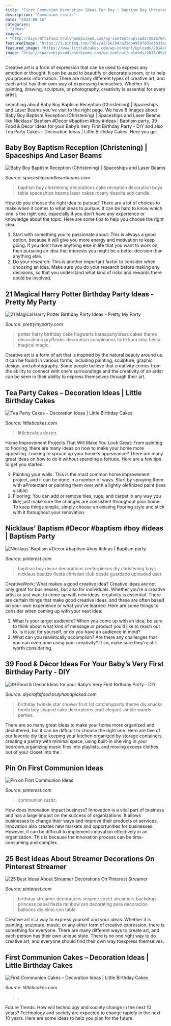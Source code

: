 ```yaml
---
title: "First Communion Decoration Ideas For Boy : Baptism Boy Christening Decorations Cake Reception Decoration Boys Table Spaceships Beams Laser Cakes Rosary Deavita Ads Candle"
description: "Communion rustic"
date: "2023-08-16"
categories:
- "ideas"
images:
- "http://diycraftsfood.trulyhandpicked.com/wp-content/uploads/2016/04/1st-birthday-party_h4.jpg"
featuredImage: "https://i.pinimg.com/736x/a2/5e/b4/a25eb4950783cd1633ac231f5d0ef3f9.jpg"
featured_image: "https://www.littlebcakes.com/wp-content/uploads/2014/02/Tea-Party-Cake.jpg"
image: "http://spaceshipsandlaserbeams.com/wp-content/uploads/2015/09/baby-boy-christening-baptism-party-ideas-dessert-table-_12725843.jpg"
---
```



Creative art is a form of expression that can be used to express any emotion or thought. It can be used to beautify or decorate a room, or to help you process information. There are many different types of creative art, and each artist has their own way of expressing themselves. Whether it’s painting, drawing, sculpture, or photography, creativity is essential for every artist.

	

		
searching about Baby Boy Baptism Reception (Christening) | Spaceships and Laser Beams you've visit to the right page. We have 8 Images about Baby Boy Baptism Reception (Christening) | Spaceships and Laser Beams like Nicklaus’ Baptism #Decor #baptism #boy #ideas | Baptism party, 39 Food &amp; Décor Ideas for your Baby’s Very First Birthday Party - DIY and also Tea Party Cakes – Decoration Ideas | Little Birthday Cakes. Here you go:
		
    
## Baby Boy Baptism Reception (Christening) | Spaceships And Laser Beams

<img loading=lazy src="http://spaceshipsandlaserbeams.com/wp-content/uploads/2015/09/baby-boy-christening-baptism-party-ideas-dessert-table-_12725843.jpg" onerror="this.onerror=null;this.src='https://tse4.mm.bing.net/th?id=OIP.yoFWN28y-W249ajhHByz0gHaLH&amp;pid=15.1';" alt="Baby Boy Baptism Reception (Christening) | Spaceships and Laser Beams">

_Source: spaceshipsandlaserbeams.com_

>baptism boy christening decorations cake reception decoration boys table spaceships beams laser cakes rosary deavita ads candle. 

	

How do you choose the right idea to pursue?
There are a lot of choices to make when it comes to what ideas to pursue. It can be hard to know which one is the right one, especially if you don’t have any experience or knowledge about the topic. Here are some tips to help you choose the right idea: 
1. Start with something you’re passionate about: This is always a good option, because it will give you more energy and motivation to keep going. If you don’t have anything else in life that you want to work on, then pursuing an idea that interests you might be a better decision than anything else. 
2. Do your research: This is another important factor to consider when choosing an idea. Make sure you do your research before making any decisions, so that you understand what kind of risks and rewards there could be involved. 

    
## 21 Magical Harry Potter Birthday Party Ideas - Pretty My Party

<img loading=lazy src="https://www.prettymyparty.com/wp-content/uploads/2017/07/harry-potter-birthday-cake-e1500691012615.jpg" onerror="this.onerror=null;this.src='https://tse1.mm.bing.net/th?id=OIP.qj0zmbtx7daxmAVyMjfIOQHaLH&amp;pid=15.1';" alt="21 Magical Harry Potter Birthday Party Ideas - Pretty My Party">

_Source: prettymyparty.com_

>potter harry birthday cake hogwarts karaspartyideas cakes theme decorations gryffindor decoration cumpleaños torte kara idea fiesta magical magic. 

	

Creative art is a form of art that is inspired by the natural beauty around us. It can be found in various forms, including painting, sculpture, graphic design, and photography. Some people believe that creativity comes from the ability to connect with one's surroundings and the creativity of an artist can be seen in their ability to express themselves through their art.

    
## Tea Party Cakes – Decoration Ideas | Little Birthday Cakes

<img loading=lazy src="https://www.littlebcakes.com/wp-content/uploads/2014/02/Tea-Party-Cake.jpg" onerror="this.onerror=null;this.src='https://tse2.mm.bing.net/th?id=OIP.deY3zWi-TrQyWkKKq_QIQgHaJ4&amp;pid=15.1';" alt="Tea Party Cakes – Decoration Ideas | Little Birthday Cakes">

_Source: littlebcakes.com_

>littlebcakes dexter. 

	

Home Improvement Projects That Will Make You Look Great: From painting to flooring, there are many ideas on how to make your home more appealing.
Looking to spruce up your home's appearance? There are many great ideas on how to do it without spending a fortune. Here are a few tips to get you started:
1. Painting your walls: This is the most common home improvement project, and it can be done in a number of ways. Start by spraying them with aProtectant or painting them over with a lightly olefinized paint (less visible) 
2. Flooring: You can add or remove tiles, rugs, and carpet in any way you like; just make sure the changes are consistent throughout your home. To keep things simple, simply choose an existing flooring style and stick with it throughout your renovation.

    
## Nicklaus’ Baptism #Decor #baptism #boy #ideas | Baptism Party

<img loading=lazy src="https://i.pinimg.com/736x/a2/5e/b4/a25eb4950783cd1633ac231f5d0ef3f9.jpg" onerror="this.onerror=null;this.src='https://tse3.mm.bing.net/th?id=OIP.Omy1_3gIA8AjO2TsJUyKbAHaJ3&amp;pid=15.1';" alt="Nicklaus’ Baptism #Decor #baptism #boy #ideas | Baptism party">

_Source: pinterest.com_

>baptism boy decor decorations centerpieces diy christening boys nicklaus bautizo fiesta christian club desde guardado uploaded user. 

	

CreativeWork: What makes a good creative idea?
Creative ideas are not only great for businesses, but also for individuals. Whether you’re a creative artist or just want to come up with new ideas, creativity is essential. There are certain things that make good creative ideas, and these are often based on your own experience or what you’ve learned. Here are some things to consider when coming up with your next idea: 
1) What is your target audience? When you come up with an idea, be sure to think about what kind of message or product you’d like to reach out to. Is it just for yourself, or do you have an audience in mind? 
2) What can you realistically accomplish? Are there any challenges that you can overcome using your creativity? If so, make sure they’re still worth considering.

    
## 39 Food &amp; Décor Ideas For Your Baby’s Very First Birthday Party - DIY

<img loading=lazy src="http://diycraftsfood.trulyhandpicked.com/wp-content/uploads/2016/04/1st-birthday-party_h4.jpg" onerror="this.onerror=null;this.src='https://tse3.mm.bing.net/th?id=OIP.IuahjgOoprkOhWOWVrriQwHaLG&amp;pid=15.1';" alt="39 Food &amp; Décor Ideas for your Baby’s Very First Birthday Party - DIY">

_Source: diycraftsfood.trulyhandpicked.com_

>birthday twinkle star shower fruit 1st catchmyparty theme diy snacks foods boy shaped cake decorations craft elegant simple wands parties. 

	

There are so many great ideas to make your home more organized and decluttered, but it can be difficult to choose the right one. Here are five of our favorite diy tips: keeping your kitchen organized by storage containers, creating a pantry with minimal space, using built-in shelving in your bedroom,organizing music files into playlists, and moving excess clothes out of your closet into the .

    
## Pin On First Communion Ideas

<img loading=lazy src="https://i.pinimg.com/736x/02/dd/20/02dd20a62260588603ba0f1a506ebbf3.jpg" onerror="this.onerror=null;this.src='https://tse4.mm.bing.net/th?id=OIP.lf71k2kZDPq7E_clmuHTdwHaJ3&amp;pid=15.1';" alt="Pin on First Communion Ideas">

_Source: pinterest.com_

>communion rustic. 

	

How does innovation impact business?
Innovation is a vital part of business and has a large impact on the success of organizations. It allows businesses to change their ways and improve their products or services. Innovation also creates new markets and opportunities for businesses. However, it can be difficult to implement innovation effectively in an organization. This is because the innovation process can be time-consuming and complex.

    
## 25 Best Ideas About Streamer Decorations On Pinterest Streamer

<img loading=lazy src="https://i.pinimg.com/736x/08/6a/36/086a36f85534bc229ae28f993f34b269.jpg" onerror="this.onerror=null;this.src='https://tse3.mm.bing.net/th?id=OIP.aGCJwEfzOtm-g9F_KC_KCAHaHa&amp;pid=15.1';" alt="25 Best Ideas About Streamer Decorations On Pinterest Streamer">

_Source: pinterest.com_

>birthday streamer decorations sesame street streamers backdrop princess papel fiesta rainbow pro decorating para decoracion balloons diy elmo con table. 

	

Creative art is a way to express yourself and your ideas. Whether it is painting, sculpture, music, or any other form of creative expression, there is something for everyone. There are many different ways to create art, and each person has their own unique style. There is no one right way to do creative art, and everyone should find their own way toexpress themselves.

    
## First Communion Cakes – Decoration Ideas | Little Birthday Cakes

<img loading=lazy src="https://www.littlebcakes.com/wp-content/uploads/2014/02/Pictures-of-First-Communion-Cakes.jpg" onerror="this.onerror=null;this.src='https://tse4.mm.bing.net/th?id=OIP.zfnm4-BTchu_Sb08NsrPoQHaMF&amp;pid=15.1';" alt="First Communion Cakes – Decoration Ideas | Little Birthday Cakes">

_Source: littlebcakes.com_

>. 

	

Future Trends: How will technology and society change in the next 10 years?
Technology and society are expected to change rapidly in the next 10 years. Here are some ideas to help you plan for the future.

